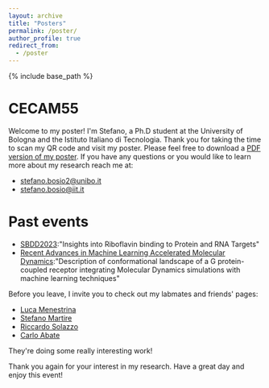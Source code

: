 ```yaml
---
layout: archive
title: "Posters"
permalink: /poster/
author_profile: true
redirect_from:
  - /poster
---
```


{% include base_path %}

# CECAM55

Welcome to my poster! I'm Stefano, a Ph.D student at the University of Bologna and the Istituto Italiano di Tecnologia. Thank you for taking the time to scan my QR code and visit my poster.
Please feel free to download a [PDF version of my poster](https://stefano-bosio.github.io/files/Poster_SBDD_2023.pdf). If you have any questions or you would like to learn more about my research reach me at:

* stefano.bosio2@unibo.it
* stefano.bosio@iit.it 


# Past events

* [SBDD2023](https://stefano-bosio.github.io/files/Poster_SBDD_2023.pdf):"Insights into Riboflavin binding to Protein and RNA Targets"
* [Recent Advances in Machine Learning Accelerated Molecular Dynamics](C:\Users\stefa\Documents\Test_plu\stefano-bosio.github.io\files\CECAM2022.pdf):"Description of conformational landscape of a G protein-coupled receptor integrating Molecular Dynamics simulations with machine learning techniques"


Before you leave, I invite you to check out my labmates and friends' pages: 

* [Luca Menestrina](https://www.linkedin.com/in/lucamenestrina/?locale=en_US)
* [Stefano Martire](https://www.stefanomartire.it/)
* [Riccardo Solazzo](https://www.linkedin.com/in/riccardo-solazzo-8a38081a9/?originalSubdomain=it)
* [Carlo Abate](https://www.linkedin.com/in/carloabate/?originalSubdomain=it)

They're doing some really interesting work!

Thank you again for your interest in my research. Have a great day and enjoy this event!
  